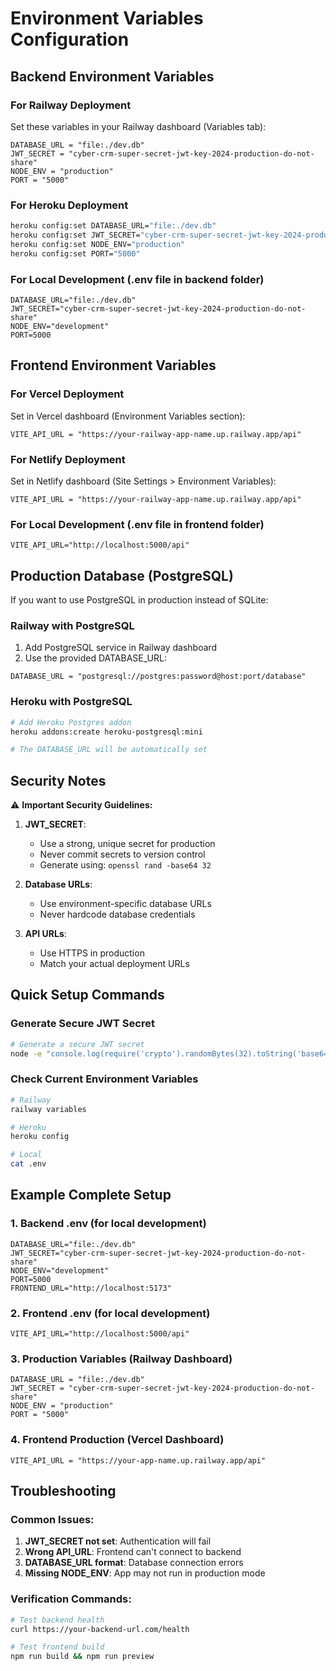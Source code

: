 # Environment Variables Configuration

## Backend Environment Variables

### For Railway Deployment
Set these variables in your Railway dashboard (Variables tab):

```
DATABASE_URL = "file:./dev.db"
JWT_SECRET = "cyber-crm-super-secret-jwt-key-2024-production-do-not-share"
NODE_ENV = "production"
PORT = "5000"
```

### For Heroku Deployment
```bash
heroku config:set DATABASE_URL="file:./dev.db"
heroku config:set JWT_SECRET="cyber-crm-super-secret-jwt-key-2024-production-do-not-share"
heroku config:set NODE_ENV="production"
heroku config:set PORT="5000"
```

### For Local Development (.env file in backend folder)
```env
DATABASE_URL="file:./dev.db"
JWT_SECRET="cyber-crm-super-secret-jwt-key-2024-production-do-not-share"
NODE_ENV="development"
PORT=5000
```

## Frontend Environment Variables

### For Vercel Deployment
Set in Vercel dashboard (Environment Variables section):

```
VITE_API_URL = "https://your-railway-app-name.up.railway.app/api"
```

### For Netlify Deployment
Set in Netlify dashboard (Site Settings > Environment Variables):

```
VITE_API_URL = "https://your-railway-app-name.up.railway.app/api"
```

### For Local Development (.env file in frontend folder)
```env
VITE_API_URL="http://localhost:5000/api"
```

## Production Database (PostgreSQL)

If you want to use PostgreSQL in production instead of SQLite:

### Railway with PostgreSQL
1. Add PostgreSQL service in Railway dashboard
2. Use the provided DATABASE_URL:
```
DATABASE_URL = "postgresql://postgres:password@host:port/database"
```

### Heroku with PostgreSQL
```bash
# Add Heroku Postgres addon
heroku addons:create heroku-postgresql:mini

# The DATABASE_URL will be automatically set
```

## Security Notes

⚠️ **Important Security Guidelines:**

1. **JWT_SECRET**: 
   - Use a strong, unique secret for production
   - Never commit secrets to version control
   - Generate using: `openssl rand -base64 32`

2. **Database URLs**:
   - Use environment-specific database URLs
   - Never hardcode database credentials

3. **API URLs**:
   - Use HTTPS in production
   - Match your actual deployment URLs

## Quick Setup Commands

### Generate Secure JWT Secret
```bash
# Generate a secure JWT secret
node -e "console.log(require('crypto').randomBytes(32).toString('base64'))"
```

### Check Current Environment Variables
```bash
# Railway
railway variables

# Heroku  
heroku config

# Local
cat .env
```

## Example Complete Setup

### 1. Backend .env (for local development)
```env
DATABASE_URL="file:./dev.db"
JWT_SECRET="cyber-crm-super-secret-jwt-key-2024-production-do-not-share"
NODE_ENV="development"
PORT=5000
FRONTEND_URL="http://localhost:5173"
```

### 2. Frontend .env (for local development)
```env
VITE_API_URL="http://localhost:5000/api"
```

### 3. Production Variables (Railway Dashboard)
```
DATABASE_URL = "file:./dev.db"
JWT_SECRET = "cyber-crm-super-secret-jwt-key-2024-production-do-not-share"
NODE_ENV = "production"
PORT = "5000"
```

### 4. Frontend Production (Vercel Dashboard)
```
VITE_API_URL = "https://your-app-name.up.railway.app/api"
```

## Troubleshooting

### Common Issues:
1. **JWT_SECRET not set**: Authentication will fail
2. **Wrong API_URL**: Frontend can't connect to backend
3. **DATABASE_URL format**: Database connection errors
4. **Missing NODE_ENV**: App may not run in production mode

### Verification Commands:
```bash
# Test backend health
curl https://your-backend-url.com/health

# Test frontend build
npm run build && npm run preview
```